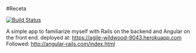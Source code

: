 #Receta

[![Build Status](https://travis-ci.org/bishwahang/receta.svg?branch=master)](https://travis-ci.org/bishwahang/receta)

A simple app to familiarize myself with Rails on the backend and Angular on the front end.
deployed at: https://agile-wildwood-9043.herokuapp.com
Followed: http://angular-rails.com/index.html
